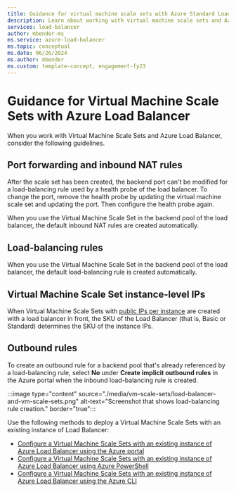 ```yaml
---
title: Guidance for virtual machine scale sets with Azure Standard Load Balancer
description: Learn about working with virtual machine scale sets and Azure Standard Load Balancer.
services: load-balancer
author: mbender-ms
ms.service: azure-load-balancer
ms.topic: conceptual
ms.date: 06/26/2024
ms.author: mbender
ms.custom: template-concept, engagement-fy23
---
```


# Guidance for Virtual Machine Scale Sets with Azure Load Balancer

When you work with Virtual Machine Scale Sets and Azure Load Balancer, consider the following guidelines.

## Port forwarding and inbound NAT rules

After the scale set has been created, the backend port can't be modified for a load-balancing rule used by a health probe of the load balancer. To change the port, remove the health probe by updating the virtual machine scale set and updating the port. Then configure the health probe again.

When you use the Virtual Machine Scale Set in the backend pool of the load balancer, the default inbound NAT rules are created automatically.
  
## Load-balancing rules

When you use the Virtual Machine Scale Set in the backend pool of the load balancer, the default load-balancing rule is created automatically.

## Virtual Machine Scale Set instance-level IPs

When Virtual Machine Scale Sets with [public IPs per instance](/azure/virtual-machine-scale-sets/virtual-machine-scale-sets-networking) are created with a load balancer in front,  the SKU of the Load Balancer (that is, Basic or Standard) determines the SKU of the instance IPs.

## Outbound rules

To create an outbound rule for a backend pool that's already referenced by a load-balancing rule, select **No** under **Create implicit outbound rules** in the Azure portal when the inbound load-balancing rule is created.

  :::image type="content" source="./media/vm-scale-sets/load-balancer-and-vm-scale-sets.png" alt-text="Screenshot that shows load-balancing rule creation." border="true":::

Use the following methods to deploy a Virtual Machine Scale Sets with an existing instance of Load Balancer:

* [Configure a Virtual Machine Scale Sets with an existing instance of Azure Load Balancer using the Azure portal](./configure-vm-scale-set-portal.md)
* [Configure a Virtual Machine Scale Sets with an existing instance of Azure Load Balancer using Azure PowerShell](./configure-vm-scale-set-powershell.md)
* [Configure a Virtual Machine Scale Sets with an existing instance of Azure Load Balancer using the Azure CLI](./configure-vm-scale-set-cli.md)
